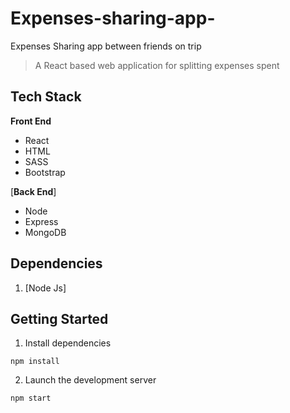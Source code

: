 # Expenses-sharing-app-
Expenses Sharing app between friends on trip
> A React based web application for splitting expenses spent


## Tech Stack

**Front End**

- React
- HTML
- SASS
- Bootstrap

[**Back End**]

- Node
- Express
- MongoDB

## Dependencies

1. [Node Js]

## Getting Started

1. Install dependencies

```
npm install
```

2. Launch the development server

```
npm start
```
